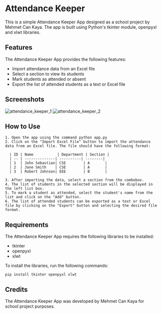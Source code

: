 # Attendance Keeper 

This is a simple Attendance Keeper App designed as a school project by Mehmet Can Kaya. The app is built using Python's tkinter module, openpyxl and xlwt libraries.

## Features

The Attendance Keeper App provides the following features:

- Import attendance data from an Excel file
- Select a section to view its students
- Mark students as attended or absent
- Export the list of attended students as a text or Excel file

## Screenshots

![attendance_keeper_1](https://user-images.githubusercontent.com/92443831/236318267-806f78d3-f8c5-43cd-88ca-7592ad9b9157.png)
![attendance_keeper_2](https://user-images.githubusercontent.com/92443831/236318278-7193e893-ab06-4cbd-9f4c-ec9b24efa55d.png)

## How to Use

    1. Open the app using the command python app.py
    2. Click on the "Import Excel File" button to import the attendance data from an Excel file. The file should have the following format:

      | ID | Name           | Department | Section |
      | -- | --------------| ----------| --------|
      | 1  | John Sebastian| CSE        | A       |
      | 2  | Jane Smith    | CSE        | A       |
      | 3  | Robert Johnson| EEE        | B       |

    3. After importing the data, select a section from the combobox.
    4. The list of students in the selected section will be displayed in the left list box.
    5. To mark a student as attended, select the student's name from the list and click on the "Add" button.
    6. The list of attended students can be exported as a text or Excel file by clicking on the "Export" button and selecting the desired file format.

## Requirements

The Attendance Keeper App requires the following libraries to be installed:

- tkinter
- openpyxl
- xlwt

To install the libraries, run the following commands:

```
pip install tkinter openpyxl xlwt
```

## Credits

The Attendance Keeper App was developed by Mehmet Can Kaya for school project purposes. 

